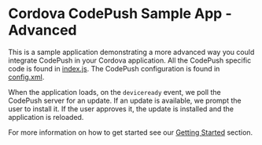 # Cordova CodePush Sample App - Advanced

This is a sample application demonstrating a more advanced way you could integrate CodePush in your Cordova application. All the CodePush specific code is found in [index.js](/sample/www/js/index.js). The CodePush configuration is found in [config.xml](/sample/config.xml).

When the application loads, on the `deviceready` event, we poll the CodePush server for an update. If an update is available, we prompt the user to install it. If the user approves it, the update is installed and the application is reloaded.

For more information on how to get started see our [Getting Started](https://github.com/Microsoft/cordova-plugin-code-push#getting-started) section.
